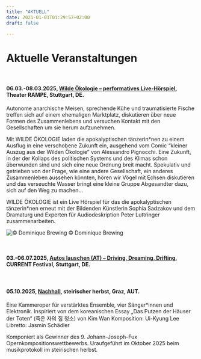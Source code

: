 ```yaml
---
title: "AKTUELL"
date: 2021-01-01T01:29:57+02:00
draft: false

---
```


# Aktuelle Veranstaltungen 

&nbsp;

#### **06.03.-08.03.2025, [Wilde Ökologie – performatives Live-Hörspiel](https://theaterrampe.de/event/wilde-oekologie/), Theater RAMPE, Stuttgart, DE.**

Autonome anarchische Meisen, sprechende Kühe und traumatisierte Fische treffen sich auf einem ehemaligen Marktplatz, diskutieren über neue Formen des Zusammenlebens und versuchen Kontakt mit den Gesellschaften um sie herum aufzunehmen.

Mit WILDE ÖKOLOGIE laden die apokalyptischen tänzerin*nen zu einem Ausflug in eine verschobene Zukunft ein, ausgehend vom Comic “kleiner Auszug aus der Wilden Ökologie” von Alessandro Pignocchi.
Eine Zukunft, in der der Kollaps des politischen Systems und des Klimas schon überwunden sind und sich eine neue Ordnung breit macht. Spekulativ und getrieben von der Frage, wie eine andere Gesellschaft, ein anderes Zusammenleben aussehen könnten, hören wir Vögel mit Echsen diskutieren und das verseuchte Wasser bringt eine kleine Gruppe Abgesandter dazu, sich auf den Weg zu machen…

WILDE ÖKOLOGIE ist ein Live Hörspiel für das die apokalyptischen tänzerin*nen erneut mit der Bildenden Künstlerin Sophia Sadzakov und dem Dramaturg und Experten für Audiodeskription Peter Luttringer zusammenarbeiten.


![© Dominique Brewing](/upcoming/woe.png)
© Dominique Brewing

&nbsp;

#### **03.-06.07.2025, [Autos lauschen (AT) – Driving, Dreaming, Drifting](https://www.current-stuttgart.de/), CURRENT Festival, Stuttgart, DE.**

&nbsp;

#### **05.10.2025, [Nachhall](https://www.kug.ac.at/news-detail/johann-joseph-fux-preise-gehen-an-alexander-chernyshkov-und-ui-kyung-lee#:~:text=Als%20Landeskulturpreis%20ist%20er%20nach,erste%20Skizzen%20einer%20Komposition%20einzureichen.), steirischer herbst, Graz, AUT.**

Eine Kammeroper für verstärktes Ensemble, vier Sänger*innen und Elektronik.
Inspiriert von dem koreanischen Essay „Das Putzen der Häuser der Toten“ (죽은 자의 집 청소) von Kim Wan 
Komposition: Ui-Kyung Lee
Libretto: Jasmin Schädler

Komponiert als Gewinner des 9. Johann-Joseph-Fux Opernkompositionswettbewerbs.
Uraufgeführt im Oktober 2025 beim musikprotokoll im steirischen herbst.

&nbsp;
